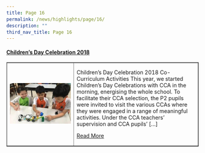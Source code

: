 ```yaml
---
title: Page 16
permalink: /news/highlights/page/16/
description: ""
third_nav_title: Page 16
---
```

<h4><strong><a title="Children&rsquo;s Day Celebration 2018" href="/2019/10/07/childrens-day-celebration-2018-2/" rel="bookmark">Children&rsquo;s Day Celebration 2018</a></strong></h4>
<table style="border-collapse: collapse; width: 100%;" border="1">
<tbody>
<tr>
<td style="width: 35%;"><a href="/2019/10/07/childrens-day-celebration-2018-2/"><img src="/images/h16a.jpg"></a></td>
<td style="width: 65%;"><p>Children&rsquo;s Day Celebration 2018 Co-Curriculum Activities This year, we started Children&rsquo;s Day Celebrations with CCA in the morning, energising the whole school. To facilitate their CCA selection, the P2 pupils were invited to visit the various CCAs where they were engaged in a range of meaningful activities. Under the CCA teachers&rsquo; supervision and CCA pupils&rsquo; [&hellip;]</p>
<p><a href="/2019/10/07/childrens-day-celebration-2018-2/">Read More</a></p></td>
</tr>
</tbody>
</table>